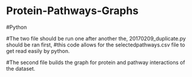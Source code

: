 # Protein-Pathways-Graphs
#Python


#The two file should be run one after another the, 20170209_duplicate.py should be ran first,
#this code allows for the selectedpathways.csv file to get read easily by python.

#The second file builds the graph for protein and pathway interactions of the dataset.
